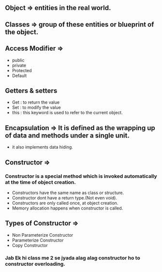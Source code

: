 ## Object => entities in the real world.

## Classes => group of these entities or blueprint of the object.

## Access Modifier =>

-   public
-   private
-   Protected
-   Default

## Getters & setters

-   Get : to return the value
-   Set : to modify the value
-   this : this keyword is used to refer to the current object.

## Encapsulation => It is defined as the wrapping up of data and methods under a single unit.

-   it also implements data hiding.

## Constructor =>

### Constructor is a special method which is invoked automatically at the time of object creation.

-   Constructors have the same name as class or structure.
-   Constructor dont have a return type.(Not even void).
-   Constructors are only called once, at object creation.
-   Memory allocation happens when constructor is called.

## Types of Constructor =>

-   Non Parameterize Constructor
-   Parameterize Constructor
-   Copy Constructor

### Jab Ek hi class me 2 se jyada alag alag constructor ho to constructor overloading.

### 